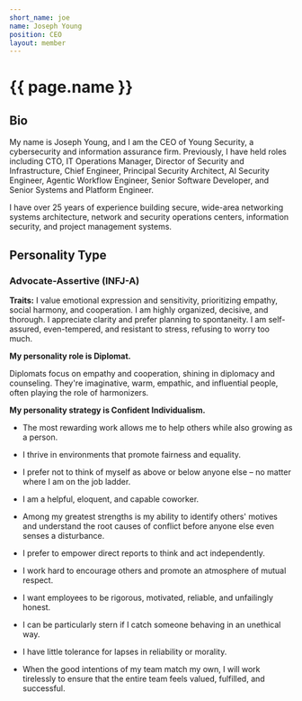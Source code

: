 ```yaml
---
short_name: joe
name: Joseph Young
position: CEO
layout: member
---
```


# {{ page.name }}

## Bio

My name is Joseph Young, and I am the CEO of Young Security, a cybersecurity and information assurance firm. Previously, I have held roles including CTO, IT Operations Manager, Director of Security and Infrastructure, Chief Engineer, Principal Security Architect, AI Security Engineer, Agentic Workflow Engineer, Senior Software Developer, and Senior Systems and Platform Engineer.

I have over 25 years of experience building secure, wide-area networking systems architecture, network and security operations centers, information security, and project management systems.

## Personality Type

### Advocate-Assertive (INFJ-A)

**Traits:** I value emotional expression and sensitivity, prioritizing empathy, social harmony, and cooperation. I am highly organized, decisive, and thorough. I appreciate clarity and prefer planning to spontaneity. I am self-assured, even-tempered, and resistant to stress, refusing to worry too much.

**My personality role is Diplomat.**

Diplomats focus on empathy and cooperation, shining in diplomacy and counseling. They're imaginative, warm, empathic, and influential people, often playing the role of harmonizers.

**My personality strategy is Confident Individualism.**

- The most rewarding work allows me to help others while also growing as a person.

- I thrive in environments that promote fairness and equality.

- I prefer not to think of myself as above or below anyone else – no matter where I am on the job ladder.

- I am a helpful, eloquent, and capable coworker.

- Among my greatest strengths is my ability to identify others' motives and understand the root causes of conflict before anyone else even senses a disturbance.

- I prefer to empower direct reports to think and act independently.

- I work hard to encourage others and promote an atmosphere of mutual respect.

- I want employees to be rigorous, motivated, reliable, and unfailingly honest.

- I can be particularly stern if I catch someone behaving in an unethical way.

- I have little tolerance for lapses in reliability or morality.

- When the good intentions of my team match my own, I will work tirelessly to ensure that the entire team feels valued, fulfilled, and successful.
